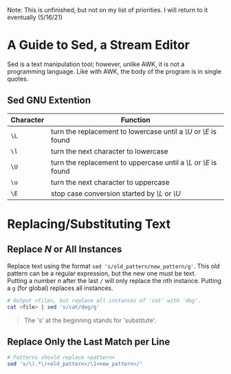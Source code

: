 Note: This is unfinished, but not on my list of priorities. I will return to it eventually (5/16/21)

# A Guide to Sed, a Stream Editor
Sed is a text manipulation tool; however, unlike AWK, it is not a programming language. Like with AWK, the body of the program is in single quotes.

## Sed GNU Extention
| Character | Function | 
| --------- | -------- |
| `\L` | turn the replacement to lowercase until a _\U_ or _\E_ is found |
| `\l` | turn the next character to lowercase |
| `\U` | turn the replacement to uppercase until a _\L_ or _\E_ is found |
| `\u` | turn the next character to uppercase |
| `\E` | stop case conversion started by _\L_ or _\U_ |


# Replacing/Substituting Text

## Replace _N_ or All Instances
Replace text using the format `sed 's/old_pattern/new_pattern/g'`. This old pattern can be a regular expression, but the new one must be text. <br />
Putting a number _n_ after the last `/` will only replace the *n*th instance. Putting a `g` (for global) replaces all instances.
```bash
# Output <file>, but replace all instances of 'cat' with 'dog'.
cat <file> | sed 's/cat/dog/g' 
```
> The 's' at the beginning stands for 'substitute'.

## Replace Only the Last Match per Line
```bash
# Patterns should replace <pattern>
sed 's/\(.*\)<old_pattern>/\1<new_pattern>/'
```

